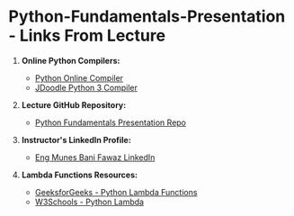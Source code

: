 # Python-Fundamentals-Presentation - Links From Lecture

1. **Online Python Compilers:**
   - [Python Online Compiler](https://pythononlinecompiler.com/)
   - [JDoodle Python 3 Compiler](https://www.jdoodle.com/python3-programming-online)

2. **Lecture GitHub Repository:**
   - [Python Fundamentals Presentation Repo](https://github.com/mbanifawaz/Python-Fundamentals-Presentation)

3. **Instructor's LinkedIn Profile:**
   - [Eng Munes Bani Fawaz LinkedIn](https://www.linkedin.com/in/munes-bani-fawaz-799151204/)

4. **Lambda Functions Resources:**
   - [GeeksforGeeks - Python Lambda Functions](https://www.geeksforgeeks.org/python-lambda-anonymous-functions-filter-map-reduce/)
   - [W3Schools - Python Lambda](https://www.w3schools.com/python/python_lambda.asp)